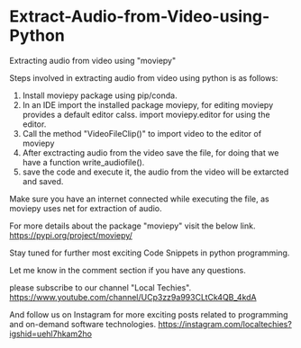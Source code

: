 # Extract-Audio-from-Video-using-Python
Extracting audio from video using "moviepy"

Steps involved in extracting audio from video using python is as follows:
1. Install moviepy package using pip/conda.
2. In an IDE import the installed package moviepy, for editing moviepy provides a default editor calss. import moviepy.editor for using the editor.
3. Call the method "VideoFileClip()" to import video to the editor of moviepy
4. After exctracting audio from the video save the file, for doing that we have a function write_audiofile().
5. save the code and execute it, the audio from the video will be extarcted and saved.

Make sure you have an internet connected while executing the file, as moviepy uses net for extraction of audio.

For more details about the package "moviepy" visit the below link.
https://pypi.org/project/moviepy/

Stay tuned for further most exciting Code Snippets in python programming.

Let me know in the comment section if you have any questions.

please subscribe to our channel "Local Techies".
https://www.youtube.com/channel/UCp3zz9a993CLtCk4QB_4kdA

And follow us on Instagram for more exciting posts related to programming and on-demand software technologies.
https://instagram.com/localtechies?igshid=uehl7hkam2ho
